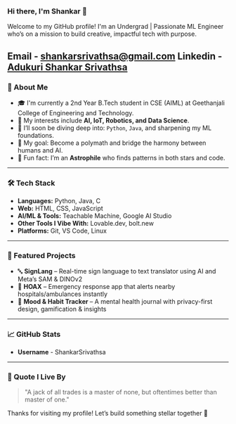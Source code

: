 ### Hi there, I'm Shankar 👋

Welcome to my GitHub profile! I'm an Undergrad | Passionate ML Engineer who’s on a mission to build creative, impactful tech with purpose.

Email - shankarsrivathsa@gmail.com  Linkedin - [Adukuri Shankar Srivathsa](https://www.linkedin.com/in/ashankarsrivathsa)
---

### 🚀 About Me

* 🎓 I'm currently a 2nd Year B.Tech student in CSE (AIML) at Geethanjali College of Engineering and Technology.
* 🤖 My interests include **AI, IoT, Robotics, and Data Science**.
* 🌱 I’ll soon be diving deep into: `Python`, `Java`, and sharpening my ML foundations.
* 🎯 My goal: Become a polymath and bridge the harmony between humans and AI.
* 🌌 Fun fact: I’m an **Astrophile** who finds patterns in both stars and code.

---

### 🛠️ Tech Stack

* **Languages:** Python, Java, C
* **Web:** HTML, CSS, JavaScript
* **AI/ML & Tools:** Teachable Machine, Google AI Studio
* **Other Tools I Vibe With:** Lovable.dev, bolt.new
* **Platforms:** Git, VS Code, Linux

---

### 🌟 Featured Projects

* 🔤 **SignLang** – Real-time sign language to text translator using AI and Meta’s SAM & DINOv2
* 🚨 **HOAX** – Emergency response app that alerts nearby hospitals/ambulances instantly
* 📔 **Mood & Habit Tracker** – A mental health journal with privacy-first design, gamification & insights

---

### 📈 GitHub Stats
* **Username** - ShankarSrivathsa

---

### 📌 Quote I Live By

> "A jack of all trades is a master of none, but oftentimes better than master of one."

Thanks for visiting my profile! Let’s build something stellar together 🚀
